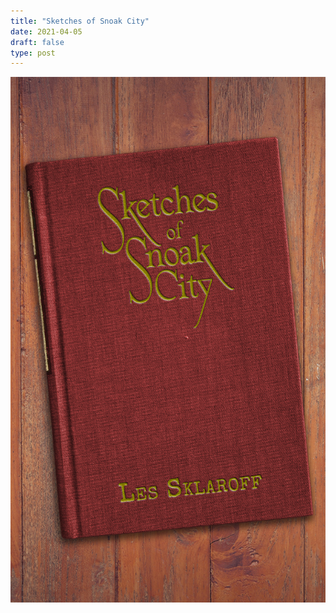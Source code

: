```yaml
---
title: "Sketches of Snoak City"
date: 2021-04-05
draft: false
type: post
---
```


[![SketchesOfSnoakCity_cover](img/SketchesOfSnoakCity_cover.jpg)](contents.html)